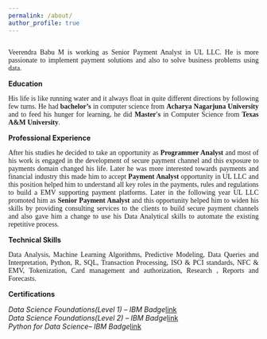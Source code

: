 ```yaml
---
permalink: /about/
author_profile: true
---
```

<img src="{{site.url}}{{site.baseurl}}/images/IMG-2301.jpg" alt="">
<p style="text-align: justify;font-family: none;">Veerendra Babu M is working as Senior Payment Analyst in UL LLC. He is more passionate to implement payment solutions and also to solve business problems using data.</p> 

**Education**

<p style="text-align: justify;font-family: none;">His life is like running water and it always float in quite different directions by following few turns. He had <strong>bachelor’s</strong> in computer science from <strong>Acharya Nagarjuna University</strong> and to feed his hunger for learning, he did <strong>Master's</strong> in Computer Science from <strong>Texas A&M University</strong>.</p> 

**Professional Experience**

<p style="text-align: justify;font-family: none;">After his studies he decided to take an opportunity as <strong>Programmer Analyst</strong> and most of his work is engaged in the development of secure payment channel and this exposure to payments domain changed his life. Later he was more interested towards payments and financial industry this made him to accept <strong>Payment Analyst</strong> opportunity in UL LLC and this position helped him to understand all key roles in the payments, rules and regulations to build a EMV supporting payment platforms. Later in the following year UL LLC promoted him as <strong>Senior Payment Analyst</strong> and this opportunity helped him to widen his skills by providing consulting services to the clients to build secure payment channels and also gave him a change to use his Data Analytical skills to automate the existing repetitive process.</p>

**Technical Skills**

<p style="text-align: justify;font-family: none;">Data Analysis, Machine Learning Algorithms, Predictive Modeling, Data Queries and Interpretation, Python, R, SQL, Transaction Processing, ISO & PCI standards, NFC & EMV, Tokenization, Card management and authorization, Research , Reports and Forecasts.</p>

**Certifications**

*Data Science Foundations(Level 1) – IBM Badge*[link](https://www.youracclaim.com/badges/ee374365-14c1-46e8-bc14-dbca359ab857)                  
*Data Science Foundations(Level 2) – IBM Badge*[link](https://www.youracclaim.com/badges/978a704e-2454-42e4-83e1-89ef1056f2fe)                  
*Python for Data Science– IBM Badge*[link](https://www.youracclaim.com/badges/97b05b0a-2ccb-4a26-8bba-3ea0c0773da0/linked_in_profile)




